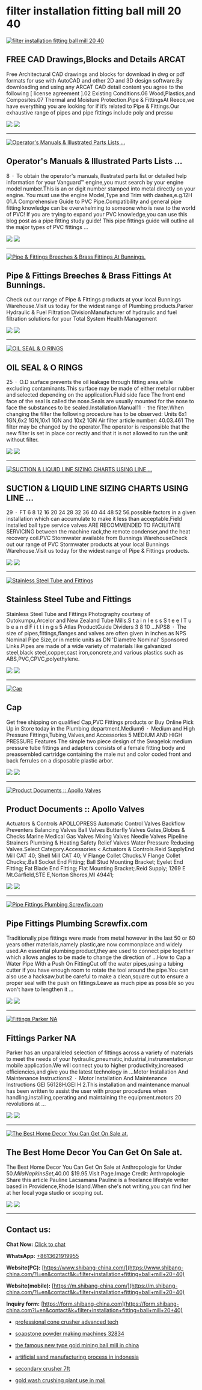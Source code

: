 # filter installation fitting ball mill 20 40

<a href="https://swt.shibang-china.com/?l=en&img&k=filter+installation+fitting+ball+mill+20+40" target="_blank">![filter installation fitting ball mill 20 40](http://static.shibang-china.com/all-800x300/274.jpg)</a>

## FREE CAD Drawings,Blocks and Details ARCAT
Free Architectural CAD drawings and blocks for download in dwg or pdf formats for use with AutoCAD and other 2D and 3D design software.By downloading and using any ARCAT CAD detail content you agree to the following [ license agreement ].02 Existing Conditions.06 Wood,Plastics,and Composites.07 Thermal and Moisture Protection.Pipe &amp; FittingsAt Reece,we have everything you are looking for if it’s related to Pipe &amp; Fittings.Our exhaustive range of pipes and pipe fittings include poly and pressu


<a href="https://whatsapp.shibangsoft.com/WhatsApp.php" target="_blank" title="WhatsApp">![](http://static.shibang-china.com/icon/whatsapp.png)</a> <a href="https://swt.shibang-china.com/?l=en&icon&k=filter+installation+fitting+ball+mill+20+40" target="_blank">![](http://static.shibang-china.com/icon/chat-en.png)</a>

---

<a href="https://swt.shibang-china.com/?l=en&img&k=filter+installation+fitting+ball+mill+20+40" target="_blank">![Operator's Manuals &amp; Illustrated Parts Lists …](http://static.shibang-china.com/all-800x300/971.jpg)</a>

## Operator's Manuals &amp; Illustrated Parts Lists …
8&ensp;&#0183;&ensp;To obtain the operator's manuals,illustrated parts list or detailed help information for your Vanguard™ engine,you must search by your engine model number.This is an or digit number stamped into metal directly on your engine. You must use the engine Model,Type and Trim with dashes,e.g.12H 01.A Comprehensive Guide to PVC Pipe.Compatibility and general pipe fitting knowledge can be overwhelming to someone who is new to the world of PVC! If you are trying to expand your PVC knowledge,you can use this blog post as a pipe fitting study guide! This pipe fittings guide will outline all the major types of PVC fittings …


<a href="https://whatsapp.shibangsoft.com/WhatsApp.php" target="_blank" title="WhatsApp">![](http://static.shibang-china.com/icon/whatsapp.png)</a> <a href="https://swt.shibang-china.com/?l=en&icon&k=filter+installation+fitting+ball+mill+20+40" target="_blank">![](http://static.shibang-china.com/icon/chat-en.png)</a>

---

<a href="https://swt.shibang-china.com/?l=en&img&k=filter+installation+fitting+ball+mill+20+40" target="_blank">![Pipe &amp; Fittings Breeches &amp; Brass Fittings At Bunnings.](http://static.shibang-china.com/all-800x300/458.jpg)</a>

## Pipe &amp; Fittings Breeches &amp; Brass Fittings At Bunnings.
Check out our range of Pipe &amp; Fittings products at your local Bunnings Warehouse.Visit us today for the widest range of Plumbing products.Parker Hydraulic &amp; Fuel Filtration DivisionManufacturer of hydraulic and fuel filtration solutions for your Total System Health Management


<a href="https://whatsapp.shibangsoft.com/WhatsApp.php" target="_blank" title="WhatsApp">![](http://static.shibang-china.com/icon/whatsapp.png)</a> <a href="https://swt.shibang-china.com/?l=en&icon&k=filter+installation+fitting+ball+mill+20+40" target="_blank">![](http://static.shibang-china.com/icon/chat-en.png)</a>

---

<a href="https://swt.shibang-china.com/?l=en&img&k=filter+installation+fitting+ball+mill+20+40" target="_blank">![OIL SEAL &amp; O RINGS](http://static.shibang-china.com/all-800x300/1477.jpg)</a>

## OIL SEAL &amp; O RINGS
25&ensp;&#0183;&ensp;O.D surface prevents the oil leakage through fitting area,while excluding contaminants.This surface may be made of either metal or rubber and selected depending on the application.Fluid side face The front end face of the seal is called the nose.Seals are usually mounted for the nose to face the substances to be sealed.Installation Manual11&ensp;&#0183;&ensp;the filter.When changing the filter the following procedure has to be observed: Units 6x1 1GN,6x2 1GN,10x1 1GN and 10x2 1GN Air filter article number: 40.03.461 The filter may be changed by the operator.The operator is responsible that the new filter is set in place cor rectly and that it is not allowed to run the unit without filter.


<a href="https://whatsapp.shibangsoft.com/WhatsApp.php" target="_blank" title="WhatsApp">![](http://static.shibang-china.com/icon/whatsapp.png)</a> <a href="https://swt.shibang-china.com/?l=en&icon&k=filter+installation+fitting+ball+mill+20+40" target="_blank">![](http://static.shibang-china.com/icon/chat-en.png)</a>

---

<a href="https://swt.shibang-china.com/?l=en&img&k=filter+installation+fitting+ball+mill+20+40" target="_blank">![SUCTION &amp; LIQUID LINE SIZING CHARTS USING LINE …](http://static.shibang-china.com/all-800x300/597.jpg)</a>

## SUCTION &amp; LIQUID LINE SIZING CHARTS USING LINE …
29&ensp;&#0183;&ensp;FT 6 8 12 16 20 24 28 32 36 40 44 48 52 56.possible factors in a given installation which can accumulate to make it less than acceptable.Field installed ball type service valves ARE RECOMMENDED TO FACILITATE SERVICING between the machine rack,the remote condenser,and the heat recovery coil.PVC Stormwater available from Bunnings WarehouseCheck out our range of PVC Stormwater products at your local Bunnings Warehouse.Visit us today for the widest range of Pipe &amp; Fittings products.


<a href="https://whatsapp.shibangsoft.com/WhatsApp.php" target="_blank" title="WhatsApp">![](http://static.shibang-china.com/icon/whatsapp.png)</a> <a href="https://swt.shibang-china.com/?l=en&icon&k=filter+installation+fitting+ball+mill+20+40" target="_blank">![](http://static.shibang-china.com/icon/chat-en.png)</a>

---

<a href="https://swt.shibang-china.com/?l=en&img&k=filter+installation+fitting+ball+mill+20+40" target="_blank">![Stainless Steel Tube and Fittings](http://static.shibang-china.com/all-800x300/276.jpg)</a>

## Stainless Steel Tube and Fittings
Stainless Steel Tube and Fittings Photography courtesy of Outokumpu,Arcelor and New Zealand Tube Mills.S t a i n l e s s S t e e l T u b e a n d F i t t i n g s 5 Atlas ProductGuide Dividers 3 8 10 …NPS8&ensp;&#0183;&ensp;The size of pipes,fittings,flanges and valves are often given in inches as NPS Nominal Pipe Size,or in metric units as DN 'Diametre Nominal' Sponsored Links.Pipes are made of a wide variety of materials like galvanized steel,black steel,copper,cast iron,concrete,and various plastics such as ABS,PVC,CPVC,polyethylene.


<a href="https://whatsapp.shibangsoft.com/WhatsApp.php" target="_blank" title="WhatsApp">![](http://static.shibang-china.com/icon/whatsapp.png)</a> <a href="https://swt.shibang-china.com/?l=en&icon&k=filter+installation+fitting+ball+mill+20+40" target="_blank">![](http://static.shibang-china.com/icon/chat-en.png)</a>

---

<a href="https://swt.shibang-china.com/?l=en&img&k=filter+installation+fitting+ball+mill+20+40" target="_blank">![Cap](http://static.shibang-china.com/all-800x300/562.jpg)</a>

## Cap
Get free shipping on qualified Cap,PVC Fittings products or Buy Online Pick Up in Store today in the Plumbing department.Medium6&ensp;&#0183;&ensp;Medium and High Pressure Fittings,Tubing,Valves,and Accessories 5 MEDIUM AND HIGH PRESSURE Features The simple two piece design of the Swagelok medium pressure tube fittings and adapters consists of a female fitting body and preassembled cartridge containing the male nut and color coded front and back ferrules on a disposable plastic arbor.


<a href="https://whatsapp.shibangsoft.com/WhatsApp.php" target="_blank" title="WhatsApp">![](http://static.shibang-china.com/icon/whatsapp.png)</a> <a href="https://swt.shibang-china.com/?l=en&icon&k=filter+installation+fitting+ball+mill+20+40" target="_blank">![](http://static.shibang-china.com/icon/chat-en.png)</a>

---

<a href="https://swt.shibang-china.com/?l=en&img&k=filter+installation+fitting+ball+mill+20+40" target="_blank">![Product Documents :: Apollo Valves](http://static.shibang-china.com/all-800x300/546.jpg)</a>

## Product Documents :: Apollo Valves
Actuators &amp; Controls APOLLOPRESS Automatic Control Valves Backflow Preventers Balancing Valves Ball Valves Butterfly Valves Gates,Globes &amp; Checks Marine Medical Gas Valves Mixing Valves Needle Valves Pipeline Strainers Plumbing &amp; Heating Safety Relief Valves Water Pressure Reducing Valves.Select Category.Accessories &lt; Actuators &amp; Controls.Reid SupplyEnd Mill CAT 40; Shell Mill CAT 40; V Flange Collet Chucks.V Flange Collet Chucks;.Ball Socket End Fitting; Ball Stud Mounting Bracket; Eyelet End Fitting; Fat Blade End Fitting; Flat Mounting Bracket;.Reid Supply; 1269 E Mt.Garfield,STE E,Norton Shores,MI 49441;


<a href="https://whatsapp.shibangsoft.com/WhatsApp.php" target="_blank" title="WhatsApp">![](http://static.shibang-china.com/icon/whatsapp.png)</a> <a href="https://swt.shibang-china.com/?l=en&icon&k=filter+installation+fitting+ball+mill+20+40" target="_blank">![](http://static.shibang-china.com/icon/chat-en.png)</a>

---

<a href="https://swt.shibang-china.com/?l=en&img&k=filter+installation+fitting+ball+mill+20+40" target="_blank">![Pipe Fittings Plumbing Screwfix.com](http://static.shibang-china.com/all-800x300/437.jpg)</a>

## Pipe Fittings Plumbing Screwfix.com
Traditionally,pipe fittings were made from metal however in the last 50 or 60 years other materials,namely plastic,are now commonplace and widely used.An essential plumbing product,they are used to connect pipe together which allows angles to be made to change the direction of …How to Cap a Water Pipe With a Push On FittingCut off the water pipes,using a tubing cutter if you have enough room to rotate the tool around the pipe.You can also use a hacksaw,but be careful to make a clean,square cut to ensure a proper seal with the push on fittings.Leave as much pipe as possible so you won't have to lengthen it …


<a href="https://whatsapp.shibangsoft.com/WhatsApp.php" target="_blank" title="WhatsApp">![](http://static.shibang-china.com/icon/whatsapp.png)</a> <a href="https://swt.shibang-china.com/?l=en&icon&k=filter+installation+fitting+ball+mill+20+40" target="_blank">![](http://static.shibang-china.com/icon/chat-en.png)</a>

---

<a href="https://swt.shibang-china.com/?l=en&img&k=filter+installation+fitting+ball+mill+20+40" target="_blank">![Fittings Parker NA](http://static.shibang-china.com/all-800x300/602.jpg)</a>

## Fittings Parker NA
Parker has an unparalleled selection of fittings across a variety of materials to meet the needs of your hydraulic,pneumatic,industrial,instrumentation,or mobile application.We will connect you to higher productivity,increased efficiencies,and give you the latest technology in …Motor Installation And Maintenance Instructions2&ensp;&#0183;&ensp;Motor Installation And Maintenance Instructions GEI 56128H.GEI H 2.This installation and maintenance manual has been written to assist the user with proper procedures when handling,installing,operating and maintaining the equipment.motors 20 revolutions at …


<a href="https://whatsapp.shibangsoft.com/WhatsApp.php" target="_blank" title="WhatsApp">![](http://static.shibang-china.com/icon/whatsapp.png)</a> <a href="https://swt.shibang-china.com/?l=en&icon&k=filter+installation+fitting+ball+mill+20+40" target="_blank">![](http://static.shibang-china.com/icon/chat-en.png)</a>

---

<a href="https://swt.shibang-china.com/?l=en&img&k=filter+installation+fitting+ball+mill+20+40" target="_blank">![The Best Home Decor You Can Get On Sale at.](http://static.shibang-china.com/all-800x300/933.jpg)</a>

## The Best Home Decor You Can Get On Sale at.
The Best Home Decor You Can Get On Sale at Anthropologie for Under $50.Mila Napkins Set,$40.00 $19.95.Visit Page.Image Credit: Anthropologie Share this article Pauline Lacsamana Pauline is a freelance lifestyle writer based in Providence,Rhode Island.When she's not writing,you can find her at her local yoga studio or scoping out.

<a href="https://whatsapp.shibangsoft.com/WhatsApp.php" target="_blank" title="WhatsApp">![](http://static.shibang-china.com/icon/whatsapp.png)</a> <a href="https://swt.shibang-china.com/?l=en&icon&k=filter+installation+fitting+ball+mill+20+40" target="_blank">![](http://static.shibang-china.com/icon/chat-en.png)</a>

---
## Contact us:

**Chat Now:** [Click to chat](https://swt.shibang-china.com?l=en&contact&k=filter+installation+fitting+ball+mill+20+40)

**WhatsApp:**  [+8613621919955](https://whatsapp.shibangsoft.com/WhatsApp.php)

**Website(PC):** [https://www.shibang-china.com/](https://www.shibang-china.com/?l=en&contact&k=filter+installation+fitting+ball+mill+20+40)

**Website(mobile):** [https://m.shibang-china.com/](https://m.shibang-china.com/?l=en&contact&k=filter+installation+fitting+ball+mill+20+40)

**Inquiry form:** [https://form.shibang-china.com](https://form.shibang-china.com?l=en&contact&k=filter+installation+fitting+ball+mill+20+40)

* [professional cone crusher advanced tech](../159/professional%20cone%20crusher%20advanced%20tech.md)

* [soapstone powder making machines 32834](../151/soapstone%20powder%20making%20machines%2032834.md)

* [the famous new type gold mining ball mill in china](../158/the%20famous%20new%20type%20gold%20mining%20ball%20mill%20in%20china.md)

* [artificial sand manufacturing process in indonesia](../152/artificial%20sand%20manufacturing%20process%20in%20indonesia.md)

* [secondary crusher 7ft](../160/secondary%20crusher%207ft.md)

* [gold wash crushing plant use in mali](../155/gold%20wash%20crushing%20plant%20use%20in%20mali.md)
